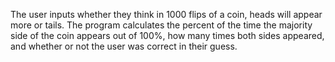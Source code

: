 The user inputs whether they think in 1000 flips of a coin, heads will appear more or tails. The program calculates the percent of the time the majority side of the coin appears out of 100%, how many times both sides appeared, and whether or not the user was correct in their guess.
